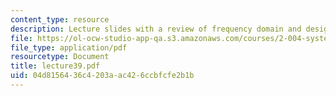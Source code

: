 ```yaml
---
content_type: resource
description: Lecture slides with a review of frequency domain and design.
file: https://ol-ocw-studio-app-qa.s3.amazonaws.com/courses/2-004-systems-modeling-and-control-ii-fall-2007/04d8156436c4203aac426ccbfcfe2b1b_lecture39.pdf
file_type: application/pdf
resourcetype: Document
title: lecture39.pdf
uid: 04d81564-36c4-203a-ac42-6ccbfcfe2b1b
---
```

